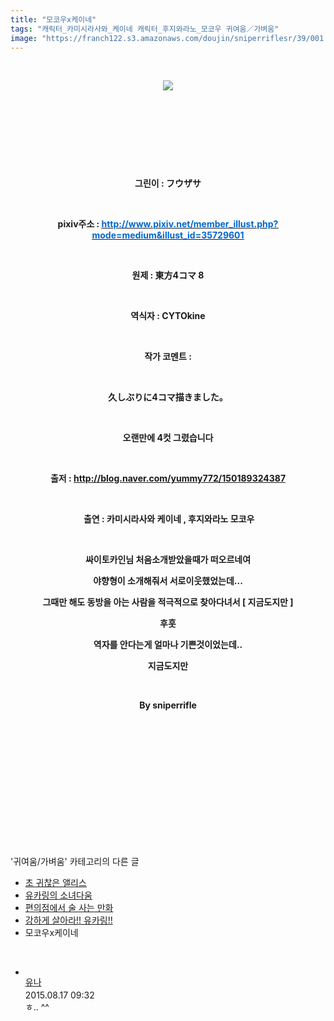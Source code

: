 ```yaml
---
title: "모코우x케이네"
tags: "캐릭터_카미시라사와_케이네 캐릭터_후지와라노_모코우 귀여움／가벼움"
image: "https://franch122.s3.amazonaws.com/doujin/sniperriflesr/39/001.jpg"
---
```

<div class="article">
<p style="TEXT-ALIGN: center"> </p>
<p style="TEXT-ALIGN: center"><img src="{{ site.imgserver4 }}/sniperriflesr/39/001.jpg"/></p>
<p style="TEXT-ALIGN: center"> </p>
<p style="TEXT-ALIGN: center"> </p>
<p style="TEXT-ALIGN: center"> </p>
<p style="TEXT-ALIGN: center"> </p>
<p align="center" style="TEXT-ALIGN: center"><strong>그린이 : フウザサ</strong></p>
<p align="center" style="TEXT-ALIGN: center"><strong> </strong></p>
<p align="center" style="TEXT-ALIGN: center"><strong>pixiv주소 : </strong><a class="con_link" href="http://www.pixiv.net/member_illust.php?mode=medium&amp;illust_id=35729601" target="_blank"><u><font color="#0066cc"><strong>http://www.pixiv.net/member_illust.php?mode=medium&amp;illust_id=35729601</strong></font></u></a></p>
<p align="center" style="TEXT-ALIGN: center"><strong> </strong></p>
<p align="center" style="TEXT-ALIGN: center"><strong>원제 : 東方4コマ 8</strong></p>
<p align="center" style="TEXT-ALIGN: center"><strong> </strong></p>
<p align="center" style="TEXT-ALIGN: center"><strong>역식자 : CYTOkine</strong></p>
<p align="center" style="TEXT-ALIGN: center"><strong> </strong></p>
<p align="center" style="TEXT-ALIGN: center"><strong>작가 코멘트 :</strong></p>
<p align="center" style="TEXT-ALIGN: center"><strong> </strong></p>
<p align="center" style="TEXT-ALIGN: center"><strong>久しぶりに4コマ描きました。</strong></p>
<p align="center" style="TEXT-ALIGN: center"><strong> </strong></p>
<p align="center" style="TEXT-ALIGN: center"><strong>오랜만에 4컷 그렸습니다</strong></p>
<p align="center" style="TEXT-ALIGN: center"><strong></strong> </p>
<p align="center" style="TEXT-ALIGN: center"><strong>출저 : </strong><a href="http://blog.naver.com/yummy772/150189324387" target="_blank"><strong>http://blog.naver.com/yummy772/150189324387</strong></a></p>
<p align="center" style="TEXT-ALIGN: center"> </p>
<p align="center" style="TEXT-ALIGN: center"><strong> 출연 : 카미시라사와 케이네 , 후지와라노 모코우 </strong></p>
<p align="center" style="TEXT-ALIGN: center"><strong></strong> </p>
<p align="center" style="TEXT-ALIGN: center"><strong>싸이토카인님 처음소개받았을때가 떠오르네여</strong></p>
<p align="center" style="TEXT-ALIGN: center"><strong>야향형이 소개해줘서 서로이웃했었는데...</strong></p>
<p align="center" style="TEXT-ALIGN: center"><strong>그때만 해도 동방을 아는 사람을 적극적으로 찾아다녀서 [ 지금도지만 ]</strong></p>
<p align="center" style="TEXT-ALIGN: center"><strong>후훗</strong></p>
<p align="center" style="TEXT-ALIGN: center"><strong>역자를 안다는게 얼마나 기쁜것이었는데..</strong></p>
<p align="center" style="TEXT-ALIGN: center"><strong>지금도지만</strong></p>
<p align="center" style="TEXT-ALIGN: center"><strong></strong> </p>
<p align="center" style="TEXT-ALIGN: center"><strong>By sniperrifle</strong></p>
<p style="TEXT-ALIGN: center"> </p>
<p style="TEXT-ALIGN: center"> </p>
<p style="TEXT-ALIGN: center"> </p>
<p style="TEXT-ALIGN: center"> </p>
<p style="TEXT-ALIGN: center"> </p>
<p style="TEXT-ALIGN: center"> </p>
<p style="TEXT-ALIGN: center"></p>
</div><br/>
<div class="another">
<p>'귀여움/가벼움' 카테고리의 다른 글</p>
<ul>
<li><a href="/sniperriflesr_538">초 귀찮은 앨리스</a></li>
<li><a href="/sniperriflesr_537">유카링의 소녀다움</a></li>
<li><a href="/sniperriflesr_536">편의점에서 술 사는 만화</a></li>
<li><a href="/sniperriflesr_527">강하게 살아라!! 유카링!!</a></li>
<li>모코우x케이네</li>
</ul>
</div><br/>
<div class="comment" id="commentListBlock_39" style="display:block"><ul><li class="firstCmt"><div class="opinionListMenu">
<div class="icon"><img alt="" class="myicon" src="http://i1.daumcdn.net/pimg/blog/p_img/mycon/basic_2.gif"/></div>
<div class="fl">
<a class="bold" href="http://blog.daum.net/2003rooda" target="_blank">유나 </a>
<div style="width: 1px; height: 1px; overflow: hidden; visibility: hidden; border:1px solid red">
<span id="uname3279" style="display:none;">유나</span>
<span id="pwd3279" style="display:none;"></span>
<span id="emailblog3279" name="http://blog.daum.net/2003rooda" style="display:none;"></span>
<span id="open3279" style="display:none">Y</span>
</div>
</div>
<div class="sDateTime">2015.08.17 09:32</div>
</div>
<div class="cont" id="Text3279">ㅎ.. ^^</div>
<div class="contReArea" id="inWrite3279" style="display:none;"></div>
</li></ul>
</div><br/>
<br/>
<p id="refer"></p>
<br/>
